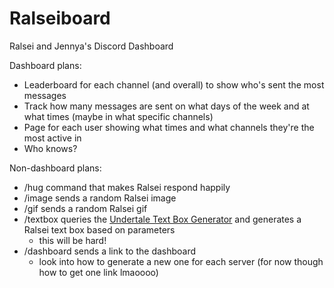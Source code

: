 # Ralseiboard
Ralsei and Jennya's Discord Dashboard

Dashboard plans:
- Leaderboard for each channel (and overall) to show who's sent the most messages
- Track how  many messages are sent on what days of the week and at what times (maybe in what specific channels)
- Page for each user showing what times and what channels they're the most active in
- Who knows?

Non-dashboard plans:
- /hug command that makes Ralsei respond happily
- /image sends a random Ralsei image
- /gif sends a random Ralsei gif
- /textbox queries the [Undertale Text Box Generator](https://www.demirramon.com/generators/undertale_text_box_generator) and generates a Ralsei text box based on parameters
    - this will be hard!
- /dashboard sends a link to the dashboard
    - look into how to generate a new one for each server (for now though how to get one link lmaoooo)
    